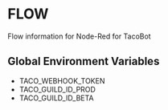 # FLOW

Flow information for Node-Red for TacoBot

## Global Environment Variables

- TACO_WEBHOOK_TOKEN
- TACO_GUILD_ID_PROD
- TACO_GUILD_ID_BETA

